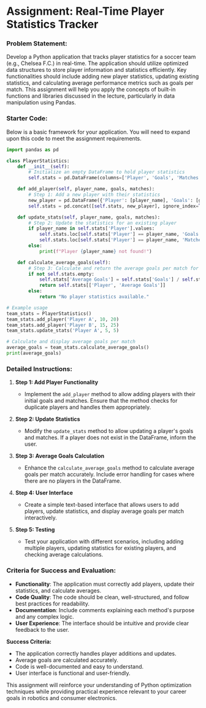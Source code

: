 # Assignment: Real-Time Player Statistics Tracker

### Problem Statement:
Develop a Python application that tracks player statistics for a soccer team (e.g., Chelsea F.C.) in real-time. The application should utilize optimized data structures to store player information and statistics efficiently. Key functionalities should include adding new player statistics, updating existing statistics, and calculating average performance metrics such as goals per match. This assignment will help you apply the concepts of built-in functions and libraries discussed in the lecture, particularly in data manipulation using Pandas.

### Starter Code:
Below is a basic framework for your application. You will need to expand upon this code to meet the assignment requirements.

```python
import pandas as pd

class PlayerStatistics:
    def __init__(self):
        # Initialize an empty DataFrame to hold player statistics
        self.stats = pd.DataFrame(columns=['Player', 'Goals', 'Matches'])

    def add_player(self, player_name, goals, matches):
        # Step 1: Add a new player with their statistics
        new_player = pd.DataFrame({'Player': [player_name], 'Goals': [goals], 'Matches': [matches]})
        self.stats = pd.concat([self.stats, new_player], ignore_index=True)

    def update_stats(self, player_name, goals, matches):
        # Step 2: Update the statistics for an existing player
        if player_name in self.stats['Player'].values:
            self.stats.loc[self.stats['Player'] == player_name, 'Goals'] += goals
            self.stats.loc[self.stats['Player'] == player_name, 'Matches'] += matches
        else:
            print(f"Player {player_name} not found!")

    def calculate_average_goals(self):
        # Step 3: Calculate and return the average goals per match for all players
        if not self.stats.empty:
            self.stats['Average Goals'] = self.stats['Goals'] / self.stats['Matches']
            return self.stats[['Player', 'Average Goals']]
        else:
            return "No player statistics available."

# Example usage
team_stats = PlayerStatistics()
team_stats.add_player('Player A', 10, 20)
team_stats.add_player('Player B', 15, 25)
team_stats.update_stats('Player A', 5, 5)

# Calculate and display average goals per match
average_goals = team_stats.calculate_average_goals()
print(average_goals)
```

### Detailed Instructions:
1. **Step 1: Add Player Functionality**
   - Implement the `add_player` method to allow adding players with their initial goals and matches. Ensure that the method checks for duplicate players and handles them appropriately.

2. **Step 2: Update Statistics**
   - Modify the `update_stats` method to allow updating a player's goals and matches. If a player does not exist in the DataFrame, inform the user.

3. **Step 3: Average Goals Calculation**
   - Enhance the `calculate_average_goals` method to calculate average goals per match accurately. Include error handling for cases where there are no players in the DataFrame.

4. **Step 4: User Interface**
   - Create a simple text-based interface that allows users to add players, update statistics, and display average goals per match interactively.

5. **Step 5: Testing**
   - Test your application with different scenarios, including adding multiple players, updating statistics for existing players, and checking average calculations.

### Criteria for Success and Evaluation:
- **Functionality**: The application must correctly add players, update their statistics, and calculate averages.
- **Code Quality**: The code should be clean, well-structured, and follow best practices for readability.
- **Documentation**: Include comments explaining each method's purpose and any complex logic.
- **User Experience**: The interface should be intuitive and provide clear feedback to the user.

**Success Criteria:**
- The application correctly handles player additions and updates.
- Average goals are calculated accurately.
- Code is well-documented and easy to understand.
- User interface is functional and user-friendly.

This assignment will reinforce your understanding of Python optimization techniques while providing practical experience relevant to your career goals in robotics and consumer electronics.